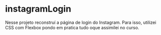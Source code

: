# instagramLogin
Nesse projeto reconstruí a página de login do Instagram. Para isso, utilizei CSS com Flexbox pondo em pratica tudo oque assimilei no curso.
